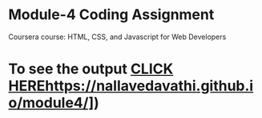 

# Module-4 Coding Assignment

Coursera course: HTML, CSS, and Javascript for Web Developers

# To see the output [CLICK HERE]([https://nallavedavathi.github.io/module4/)https://nallavedavathi.github.io/module4/])

